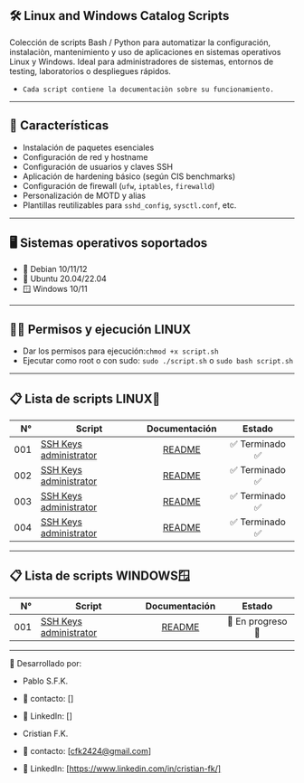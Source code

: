 ## 🛠️ Linux and Windows Catalog Scripts

Colección de scripts Bash / Python para automatizar la configuración, instalaciòn, mantenimiento y uso de aplicaciones en sistemas operativos Linux y Windows. 
Ideal para administradores de sistemas, entornos de testing, laboratorios o despliegues rápidos.
- `Cada script contiene la documentaciòn sobre su funcionamiento.`

---

## 📌 Características

- Instalación de paquetes esenciales
- Configuración de red y hostname
- Configuración de usuarios y claves SSH
- Aplicación de hardening básico (según CIS benchmarks)
- Configuración de firewall (`ufw`, `iptables`, `firewalld`)
- Personalización de MOTD y alias
- Plantillas reutilizables para `sshd_config`, `sysctl.conf`, etc.

---

## 🖥️ Sistemas operativos soportados

- 🐧 Debian 10/11/12
- 🐧 Ubuntu 20.04/22.04
- 🪟 Windows 10/11

---

## 🤚🏽 Permisos y ejecución LINUX

- Dar los permisos para ejecución:`chmod +x script.sh`
- Ejecutar como root o con sudo: `sudo ./script.sh` o `sudo bash script.sh`

---

## 📋 Lista de scripts LINUX🐧

| N° | Script | Documentación | Estado |
|---:|---------------|:-------------:|:----:|
| 001|[SSH Keys administrator](Linux/000-user-check.sh) | [README](Linux/Docs/000-user-check.md) | ✅ Terminado ✅ |
| 002|[SSH Keys administrator](Linux/001-apt-upgrade.sh) | [README](Linux/Docs/001-apt-upgrade.md) | ✅ Terminado ✅ |
| 003|[SSH Keys administrator](Linux/002-mod-kernel.sh) | [README](Linux/Docs/002-mod-kernel.md) | ✅ Terminado ✅ |
| 004|[SSH Keys administrator](Linux/003-filesystem-disable.sh) | [README](Linux/Docs/003-filesystem-disable.md) | ✅ Terminado ✅ |

---

## 📋 Lista de scripts WINDOWS🪟

| N° | Script | Documentación | Estado |
|---:|---------------|:-------------:|:----:|
| 001| [SSH Keys administrator](Windows/ssh_keys.py) | [README](Windows/Docs/ssh_keys.md) | 🚧 En progreso 🚧 |



---


🙋 Desarrollado por:

- Pablo S.F.K.
- 📧 contacto: []
- 🔗 LinkedIn: []

- Cristian F.K.
- 📧 contacto: [cfk2424@gmail.com]
- 🔗 LinkedIn: [https://www.linkedin.com/in/cristian-fk/] 
